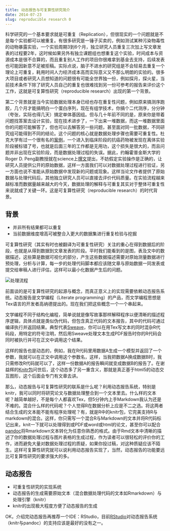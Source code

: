 ```yaml
---
title: 动态报告与可复算性研究简介
date: 2014-07-23
slug: reproducible research 0
---
```


科学研究的一个基本要求就是可重复（Replication），但很现实的一个问题就是不是每个实验都可以被重复。有很多研究是一锤子买卖的，例如测试某种污染物毒性的动物暴露实验，一个实验周期3到6个月，独立研究人员重复三次加上写文章发表的过程要2年，这时候如果另外有独立课题组也想重复这个实验，时间成本与资源成本是很不合算的，而且重复别人工作的项目你很难拿到基金去支持，后续发表也可能因新意不足被拒稿。实际点说，脑子不进水的研究组是不会轻易去重复一个理论上可重复，耗用时间人力经济成本高而实际意义又不那么明朗的实验的。很多大项目或者研究人员想知道的问题很有可能全世界独一份，例如探月，探火星，当前技术条件下除了研究人员自己的重复也很难找到另一份可参考的报告来评价这个工作，这就是可复算性研究（reproducible research）出现的第一个背景。

第二个背景就是当今实验数据处理本身已经也存在重复性问题，例如原来搞测序跑胶，几个月才能搞明白一个蛋白序列，现在有组学技术，你搞个二代测序，分分钟（夸张，实际也得几天）搞定单体基因组。但与几十年前不同的是，原来你是带着问题找答案去设计实验，现在技术进步了，一下出来一堆数据，而这一堆数据里面你的问题可能解答了，但也可以去解答另一些问题，甚至面对同一批数据，不同研究组可能得到不同的结论。这个问题的核心就是数据处理步骤也需要可重复性。杜克大学有过一个很有名的[案例](http://blog.revolutionanalytics.com/2011/09/why-you-should-care-about-reproducible-research.html)，一个进入到临床阶段的抗癌药物被发现在离体实验阶段被标错了号，也就是后面三年的工作都是无用功，这个损失是很大的，而且问题并非出现在实验阶段，而是数据处理过程的失误。据此，约翰霍普金斯大学的Roger D. Peng副教授就在science上[撰文](http://www.sciencemag.org/content/334/6060/1226)提出，不妨假定实验操作是正确的，让研究人员提供公开的原始数据，这样一方面我们可以对数据处理过程进行验证，另一方面也说不准能从原始数据中发现新的问题或现象。这样当论文作者提供了原始数据与处理代码后，其他独立研究人员可以直接去评价代码质量。在实验流程越来越标准而数据量越来越大的今天，数据处理的解释与可重复其实对于整体可重复性来说就成了关键一环。这是可复算性研究（reproducible research）的时代背景。

## 背景

- 并非所有结果都可以重复
- 当前数据维度增高可被整合入更大的数据集进行重复检验与挖掘

可复算性研究（其实有时也被翻译为可重复性研究）关注的重心在得到数据后的阶段，也就是从得到数据到文章发表的阶段。平时我们能看到的是图，表及文中的数据描述，这些算是数据可视化的部分，产生这些数据描述需要对原始测量数据进行预处理，分析与计算，每一步的处理代码脚本都应该随文章与原始数据一同发表或提交给审稿人进行评估，这样可以最小化数据产生后的问题。

![处理流程](http://yufree.github.io/blogcn/figure/researchpipeline.png)

前面谈的是可复算性研究的起源与概念，而真正意义上的实现需要依赖动态报告系统。动态报告是文学编程（Literate programming）的产品，而文学编程思想是Tex语言的开发者高纳德提出的。现在我们把这些概念一个一个串起来。

文学编程不同于结构化编程，简单说就是像写故事那样解释程序以便清晰的描述程序逻辑，具体点就是类似伪代码，但包含真正代码的文本报告，其中的代码可通过编译执行并返回结果。典型代表[Sweave](http://cos.name/2010/11/reproducible-research-in-statistics/)，你可以在用Tex写文本的同时混杂R代码段，用特定的符号注明，然后用Sweave处理文本生成PDF报告时你的R代码会同时被执行并可在正文中调用这个结果。

这样的报告也是动态的，例如，我在R代码里用数据A生成一个模型并返回了一个参数，我就可以在正文中调用这个参数名，这样，当我把数据A换成数据B时，我只需修改R代码就可以了，这样一份数据A的报告瞬间就变成数据B的报告了。在谢益辉的[Knitr包](yihui.name/knitr)问世后，这个动态多了另一重含义，那就是真正基于html5的动态交互图形，这个后面会专门有文章去讲。

那么，动态报告与可复算性研究的联系是什么呢？利用动态报告系统，特别是knitr，我可以同时将研究论文与数据处理整合到一个文本里去。什么样的文本呢？越简单越好，不是每个人都喜欢Tex，但5分钟内上手Markdown我认为还是不难的。混合什么样的代码呢？个人觉得R在数据分析上应是不二之选。将这两者结合生成的文本能不能有程序处理呢？有，就是R中的knitr包，它完美支持R与markdown的混合。这样，你只需写一个混合R与Markdown的文本并将R代码标记出来，knit一下就可以处理得到或PDF或word或html的论文，甚至你可以配合[pandoc](http://johnmacfarlane.net/pandoc/)将Rmarkdown文本转化为任意你熟悉的格式。由于Rmd文本中清晰的描述了你的数据处理过程与图片表格的生成过程，作为读者可以很轻松的评价你的工作，进而避免大量对数据处理过程的质疑，如果你投过稿，对这种质疑应该不陌生。这样可复算性研究就可以说利用动态报告实现了，当然，动态报告的功能要远比可复算性研究的要求强大的多。

## 动态报告

- 可重复性研究的实现系统
- 动态报告的生成需要原始文本（混合数据处理代码的文本如Rmarkdown）与处理引擎（knitr）
- knitr的出现极大程度方便了动态报告的生成

OK，介绍完动态报告再推荐一个IDE：RStudio，目前[RStudio](http://rmarkdown.rstudio.com/)对动态报告系统（knitr与pandoc）的支持应该是最好的没有之一。